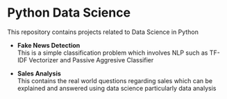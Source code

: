 # Python Data Science

This repository contains projects related to Data Science in Python

* **Fake News Detection**</br>
This is a simple classification problem which involves NLP such as TF-IDF Vectorizer and Passive Aggresive Classifier

* **Sales Analysis**</br>
This contains the real world questions regarding sales which can be explained and answered using data science particularly data analysis
